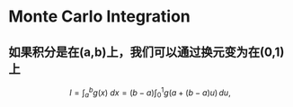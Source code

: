 <h1>Monte Carlo Integration</h1>

<h2>如果积分是在(a,b)上，我们可以通过换元变为在(0,1)上</h2>

$$
I = \int_{a}^{b} g(x) \ dx = (b-a) \int_{0}^{1} g\left(a + (b-a)u\right) \, du,
$$


